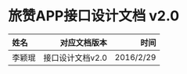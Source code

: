 # 旅赞APP接口设计文档 v2.0

| 姓名|对应文档版本|时间| 
| :-------- | --------:| --------:|
|李颖琨|接口设计文档v2.0|2016/2/29| 